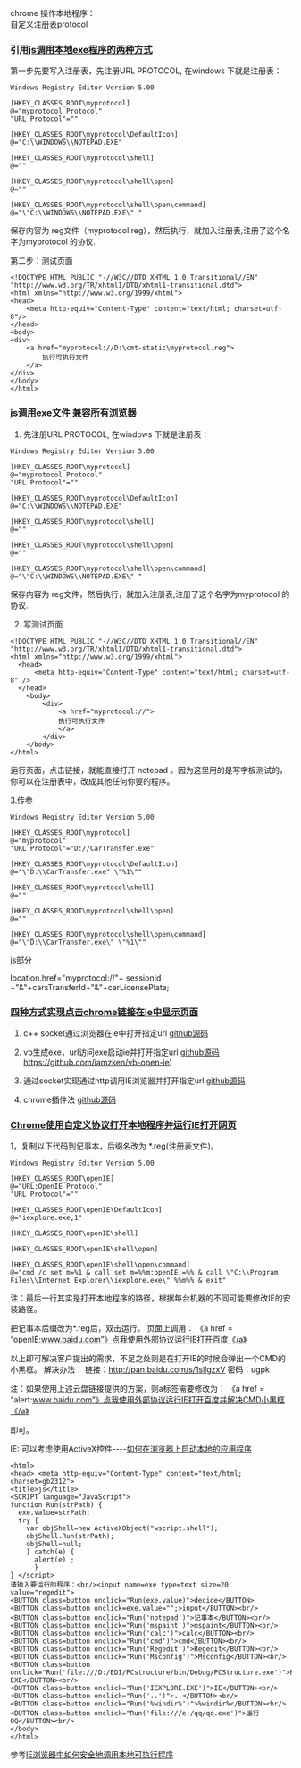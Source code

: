 chrome 操作本地程序：     
自定义注册表protocol     
### 引用[js调用本地exe程序的两种方式](https://blog.csdn.net/longzhoufeng/article/details/78778708)     
第一步先要写入注册表，先注册URL PROTOCOL, 在windows 下就是注册表：
```
Windows Registry Editor Version 5.00

[HKEY_CLASSES_ROOT\myprotocol]
@="myprotocol Protocol"
"URL Protocol"=""

[HKEY_CLASSES_ROOT\myprotocol\DefaultIcon]
@="C:\\WINDOWS\\NOTEPAD.EXE"

[HKEY_CLASSES_ROOT\myprotocol\shell]
@=""

[HKEY_CLASSES_ROOT\myprotocol\shell\open]
@=""

[HKEY_CLASSES_ROOT\myprotocol\shell\open\command]
@="\"C:\\WINDOWS\\NOTEPAD.EXE\" "
```
保存内容为 reg文件（myprotocol.reg），然后执行，就加入注册表,注册了这个名字为myprotocol 的协议.

第二步：测试页面
```
<!DOCTYPE HTML PUBLIC "-//W3C//DTD XHTML 1.0 Transitional//EN" "http://www.w3.org/TR/xhtml1/DTD/xhtml1-transitional.dtd">
<html xmlns="http://www.w3.org/1999/xhtml">
<head>
    <meta http-equiv="Content-Type" content="text/html; charset=utf-8"/>
</head>
<body>
<div>
    <a href="myprotocol://D:\cmt-static\myprotocol.reg">
        执行可执行文件
    </a>
</div>
</body>
</html>
```

### [js调用exe文件 兼容所有浏览器](https://blog.csdn.net/qq_35339997/article/details/76849862)
1. 先注册URL PROTOCOL, 在windows 下就是注册表：

```
Windows Registry Editor Version 5.00

[HKEY_CLASSES_ROOT\myprotocol]
@="myprotocol Protocol"
"URL Protocol"=""

[HKEY_CLASSES_ROOT\myprotocol\DefaultIcon]
@="C:\\WINDOWS\\NOTEPAD.EXE"

[HKEY_CLASSES_ROOT\myprotocol\shell]
@=""

[HKEY_CLASSES_ROOT\myprotocol\shell\open]
@=""

[HKEY_CLASSES_ROOT\myprotocol\shell\open\command]
@="\"C:\\WINDOWS\\NOTEPAD.EXE\" "
```

保存内容为 reg文件，然后执行，就加入注册表,注册了这个名字为myprotocol 的协议.

2. 写测试页面
```
<!DOCTYPE HTML PUBLIC "-//W3C//DTD XHTML 1.0 Transitional//EN" "http://www.w3.org/TR/xhtml1/DTD/xhtml1-transitional.dtd">
<html xmlns="http://www.w3.org/1999/xhtml">
  <head>
      <meta http-equiv="Content-Type" content="text/html; charset=utf-8" />
  </head>
    <body>
        <div>
            <a href="myprotocol://">
            执行可执行文件
            </a>
        </div>
    </body>
</html>
```
运行页面，点击链接，就能直接打开 notepad 。因为这里用的是写字板测试的，你可以在注册表中，改成其他任何你要的程序。

3.传参
```
Windows Registry Editor Version 5.00

[HKEY_CLASSES_ROOT\myprotocol]
@="myprotocol"
"URL Protocol"="D://CarTransfer.exe"

[HKEY_CLASSES_ROOT\myprotocol\DefaultIcon]
@="\"D:\\CarTransfer.exe" \"%1\""

[HKEY_CLASSES_ROOT\myprotocol\shell]
@=""

[HKEY_CLASSES_ROOT\myprotocol\shell\open]
@=""

[HKEY_CLASSES_ROOT\myprotocol\shell\open\command]
@="\"D:\\CarTransfer.exe\" \"%1\""
```
js部分

location.href="myprotocol://"+ sessionId +"&"+carsTransferId+"&"+carLicensePlate;


### [四种方式实现点击chrome链接在ie中显示页面](https://blog.csdn.net/zkn_CS_DN_2013/article/details/77332808)    
1. c++ socket通过浏览器在ie中打开指定url
[github源码](https://github.com/iamzken/cpp-open-ie)

2. vb生成exe，url访问exe启动ie并打开指定url
[github源码](:)https://github.com/iamzken/vb-open-ie)

3. 通过socket实现通过http调用IE浏览器并打开指定url
[github源码](https://github.com/iamzken/IEServer)

4. chrome插件法
[github源码](https://github.com/iamzken/chrome-ie)


### [Chrome使用自定义协议打开本地程序并运行IE打开网页](http://blog.sina.com.cn/s/blog_e2b8213a0102wqby.html)
1，复制以下代码到记事本，后缀名改为 *.reg(注册表文件)。
```
Windows Registry Editor Version 5.00  

[HKEY_CLASSES_ROOT\openIE]  
@="URL:OpenIE Protocol"  
"URL Protocol"=""  

[HKEY_CLASSES_ROOT\openIE\DefaultIcon]  
@="iexplore.exe,1"  

[HKEY_CLASSES_ROOT\openIE\shell]  

[HKEY_CLASSES_ROOT\openIE\shell\open]  

[HKEY_CLASSES_ROOT\openIE\shell\open\command]  
@="cmd /c set m=%1 & call set m=%%m:openIE:=%% & call \"C:\\Program Files\\Internet Explorer\\iexplore.exe\" %%m%% & exit"
```
注：最后一行其实是打开本地程序的路径，根据每台机器的不同可能要修改IE的安装路径。

把记事本后缀改为*.reg后，双击运行。
页面上调用：
《a href = “openIE:www.baidu.com”》点我使用外部协议运行IE打开百度《/a》

以上即可解决客户提出的需求，不足之处则是在打开IE的时候会弹出一个CMD的小黑框。
解决办法： 链接：http://pan.baidu.com/s/1sllgzxV 密码：ugpk

注：如果使用上述云盘链接提供的方案，则a标签需要修改为：
《a href = “alert:www.baidu.com”》点我使用外部协议运行IE打开百度并解决CMD小黑框《/a》

即可。

IE:
可以考虑使用ActiveX控件----[如何在浏览器上启动本地的应用程序](https://zhidao.baidu.com/question/2206559576792239908.html)     
```
<html>
<head> <meta http-equiv="Content-Type" content="text/html; charset=gb2312">
<title>js</title>
<SCRIPT language="JavaScript">
function Run(strPath) {
  exe.value=strPath;
  try {
    var objShell=new ActiveXObject("wscript.shell");
    objShell.Run(strPath);
    objShell=null;
    } catch(e) {
      alert(e) ;
      }
} </script>
请输入要运行的程序：<br/><input name=exe type=text size=20 value="regedit">
<BUTTON class=button onclick="Run(exe.value)">decide</BUTTON>
<BUTTON class=button onclick=exe.value="";>input</BUTTON><br/>
<BUTTON class=button onclick="Run('notepad')">记事本</BUTTON><br/>
<BUTTON class=button onclick="Run('mspaint')">mspaint</BUTTON><br/>
<BUTTON class=button onclick="Run('calc')">calc</BUTTON><br/>
<BUTTON class=button onclick="Run('cmd')">cmd</BUTTON><br/>
<BUTTON class=button onclick="Run('Regedit')">Regedit</BUTTON><br/>
<BUTTON class=button onclick="Run('Msconfig')">Msconfig</BUTTON><br/>
<BUTTON class=button onclick="Run('file:///D:/EDI/PCstructure/bin/Debug/PCStructure.exe')">PC EXE</BUTTON><br/>
<BUTTON class=button onclick="Run('IEXPLORE.EXE')">IE</BUTTON><br/>
<BUTTON class=button onclick="Run('..')">..</BUTTON><br/>
<BUTTON class=button onclick="Run('%windir%')">%windir%</BUTTON><br/>
<BUTTON class=button onclick="Run('file:///e:/qq/qq.exe')">运行QQ</BUTTON><br/>
</body>
</html>
```

参考[IE浏览器中如何安全地调用本地可执行程序](https://jayyanzhang2010.iteye.com/blog/1838833)
